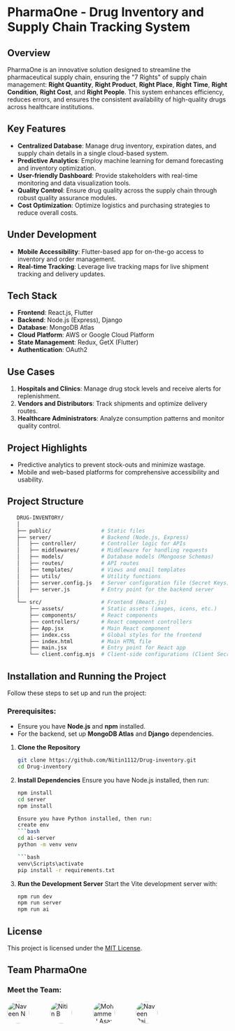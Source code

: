 # PharmaOne - Drug Inventory and Supply Chain Tracking System

## Overview
PharmaOne is an innovative solution designed to streamline the pharmaceutical supply chain, ensuring the "7 Rights" of supply chain management: **Right Quantity**, **Right Product**, **Right Place**, **Right Time**, **Right Condition**, **Right Cost**, and **Right People**. This system enhances efficiency, reduces errors, and ensures the consistent availability of high-quality drugs across healthcare institutions.

## Key Features
- **Centralized Database**: Manage drug inventory, expiration dates, and supply chain details in a single cloud-based system.
- **Predictive Analytics**: Employ machine learning for demand forecasting and inventory optimization.
- **User-friendly Dashboard**: Provide stakeholders with real-time monitoring and data visualization tools.
- **Quality Control**: Ensure drug quality across the supply chain through robust quality assurance modules.
- **Cost Optimization**: Optimize logistics and purchasing strategies to reduce overall costs.

## Under Development
- **Mobile Accessibility**: Flutter-based app for on-the-go access to inventory and order management.
- **Real-time Tracking**: Leverage live tracking maps for live shipment tracking and delivery updates.

## Tech Stack
- **Frontend**: React.js, Flutter
- **Backend**: Node.js (Express), Django
- **Database**: MongoDB Atlas
- **Cloud Platform**: AWS or Google Cloud Platform
- **State Management**: Redux, GetX (Flutter)
- **Authentication**: OAuth2

## Use Cases
1. **Hospitals and Clinics**: Manage drug stock levels and receive alerts for replenishment.
2. **Vendors and Distributors**: Track shipments and optimize delivery routes.
3. **Healthcare Administrators**: Analyze consumption patterns and monitor quality control.

## Project Highlights
- Predictive analytics to prevent stock-outs and minimize wastage.
- Mobile and web-based platforms for comprehensive accessibility and usability.

## Project Structure
```bash
   DRUG-INVENTORY/
   │
   ├── public/                # Static files
   ├── server/                # Backend (Node.js, Express)
   │   ├── controller/        # Controller logic for APIs
   │   ├── middlewares/       # Middleware for handling requests
   │   ├── models/            # Database models (Mongoose Schemas)
   │   ├── routes/            # API routes
   │   ├── templates/         # Views and email templates
   │   ├── utils/             # Utility functions
   │   ├── server.config.js   # Server configuration file (Secret Keys)
   │   ├── server.js          # Entry point for the backend server
   │
   └── src/                   # Frontend (React.js)
       ├── assets/            # Static assets (images, icons, etc.)
       ├── components/        # React components
       ├── controllers/       # React component controllers
       ├── App.jsx            # Main React component
       ├── index.css          # Global styles for the frontend
       ├── index.html         # Main HTML file
       ├── main.jsx           # Entry point for React app
       └── client.config.mjs  # Client-side configurations (Client Secret Keys)
```

## Installation and Running the Project

Follow these steps to set up and run the project:

### Prerequisites:
- Ensure you have **Node.js** and **npm** installed.
- For the backend, set up **MongoDB Atlas** and **Django** dependencies.

1. **Clone the Repository**
   ```bash
   git clone https://github.com/Nitin1112/Drug-inventory.git
   cd Drug-inventory

2. **Install Dependencies**
   Ensure you have Node.js installed, then run:
    ```bash
    npm install
    cd server
    npm install

   Ensure you have Python installed, then run:
   create env
   ```bash
    cd ai-server
    python -m venv venv
    
   ```bash
    venv\Scripts\activate
    pip install -r requirements.txt
    

4. **Run the Development Server**
   Start the Vite development server with:
   ```bash
   npm run dev
   npm run server
   npm run ai

## License
This project is licensed under the [MIT License](LICENSE).

## Team PharmaOne
### Meet the Team:

<div> <a href="https://github.com/Navin82005" style="display: inline-block;"> <img src="https://avatars.githubusercontent.com/Navin82005" width="50px" style="border-radius: 50%;" alt="Naveen N"/> </a> <img width="20" /> <a href="https://github.com/Nitin1112" style="display: inline-block; padding: 0 20px;"> <img src="https://avatars.githubusercontent.com/Nitin1112" width="50px" style="border-radius: 50%;" alt="Nitin B"/> </a> <img width="20" /> <a href="https://github.com/mohammedasan" style="display: inline-block;"> <img src="https://avatars.githubusercontent.com/mohammedasan" width="50px" style="border-radius: 50%;" alt="Mohammed Asan I"/> </a> <img width="20" /> <a href="https://github.com/naveen-raj" style="display: inline-block; padding: 0 20px;"> <img src="https://avatars.githubusercontent.com/naveen-raj" width="50px" style="border-radius: 50%;" alt="Naveen Raj"/> </a> </div>
